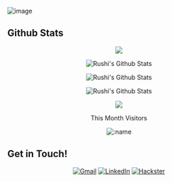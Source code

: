 <!-- <h1> Hi there 👋, Iam Kaustubh Agarwal </h1> -->

![image](Header.png)

<h2> Github Stats </h2>
<div>
  <p align="center">
  <a href="https://github.com/ryo-ma/github-profile-trophy">
    <img align="center" margin="5" src="https://github-profile-trophy.vercel.app/?username=Kaustubhagarwal18&column=5&margin-w=10&margin-h=10&include_all_commits=true&count_private=true&theme=tokyonight"/>
  </a>
  </p>
</div>

<p align="center"> <img  align="center" src="https://github-readme-stats.vercel.app/api?username=Kaustubhagarwal18&show_icons=true&layout=compact&count_private=true&hide_border=true&hide=CSS,HTML&hide_title=true&theme=tokyonight" alt="Rushi's Github Stats"></p> 

<p align="center"> <img align="center" src="https://github-readme-stats.vercel.app/api/top-langs/?username=Kaustubhagarwal18&show_icons=true&layout=compact&hide_border=true&hide=CSS,HTML&hide_title=true&include_all_commits=true&count_private=true&theme=tokyonight" alt="Rushi's Github Stats"></p> 

<p align="center"> <img align="center" src="https://github-readme-streak-stats.herokuapp.com/?user=Kaustubhagarwal18&include_all_commits=true&count_private=true&hide_border=true&theme=tokyonight" alt="Rushi's Github Stats"></p> 


<!--
![visitor Count](https://visitor-badge.laobi.icu/badge?page_id=Kaustubhagarwal18.Kaustubhagarwal18)
-->

<p align="center"> <img src=https://visitor-badge.laobi.icu/badge?page_id=Kaustubhagarwal18.Kaustubhagarwal18> </p>

<p align="center">This Month Visitors</p>
<p align="center"> <img src="https://count.getloli.com/get/@:Kaustubhagarwal18?theme=moebooru-h" alt=":name" /></p>

<h2> Get in Touch! </h2>
<p align="center">
<a href="mailto:Kaustubhagarwal18@gmail.com" target="_blank"><img alt="Gmail" src="https://img.shields.io/badge/Gmail-D14836?style=for-the-badge&logo=gmail&logoColor=white" /></a>
<a href="https://www.linkedin.com/in/kaustubhagarwal/" target="_blank"><img alt="LinkedIn" src="https://img.shields.io/badge/linkedin%20-%230077B5.svg?&style=for-the-badge&logo=linkedin&logoColor=white"/></a>
<a href="https://www.hackster.io/KaustubhAgarwal" target="_blank"><img alt="Hackster" src="https://cdn.jsdelivr.net/npm/simple-icons@v7/icons/hackster.svg?&style=for-the-badge&logoColor=violet&?logoWidth=40"/></a>


</p>

<!--

Here are some ideas to get you started:

- 🔭 I’m currently working on ...
- 🌱 I’m currently learning ...
- 👯 I’m looking to collaborate on ...
- 🤔 I’m looking for help with ...
- 💬 Ask me about ...
- 📫 How to reach me: ...
- 😄 Pronouns: ...
- ⚡ Fun fact: ...
-->
